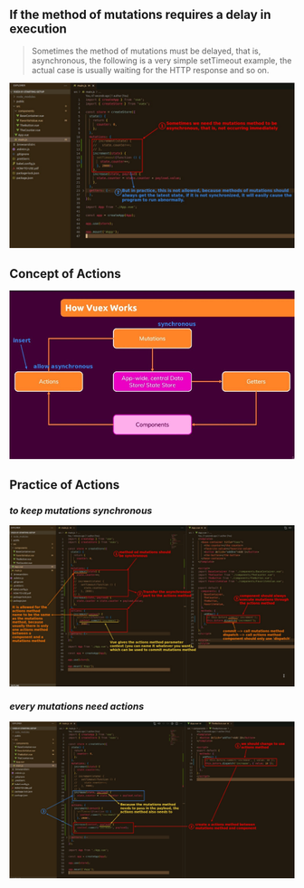 ## **If the method of mutations requires a delay in execution**

> Sometimes the method of mutations must be delayed, that is, asynchronous, the following is a very simple setTimeout example, the actual case is usually waiting for the HTTP response and so on.

![Alt if mutations method need to delay launch](pic/01.jpg)

## **Concept of Actions**

![Alt concept of actions](pic/02.jpg)

## **Practice of Actions**

### _to keep mutations synchronous_

![Alt insert actions for ansynchronous logic](pic/03.jpg)

### _every mutations need actions_

![Alt every mutations need actions to trigger](pic/04.jpg)
